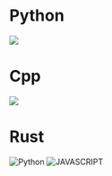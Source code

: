 # Python
<img src="http://mazassumnida.wtf/api/v2/generate_badge?boj=blpeng_py">

# Cpp
<img src="http://mazassumnida.wtf/api/v2/generate_badge?boj=blpeng_cpp">

# Rust

<p>
    <img alt="Python" src ="https://img.shields.io/badge/Python-3776AB.svg?&style=for-the-badge&logo=Python&logoColor=white"/>
    <img alt="JAVASCRIPT" src ="https://img.shields.io/badge/JAVASCRIPT-F7DF1E.svg?&style=for-the-badge&logo=JAVASCRIPT&logoColor=black"/>
</p>
